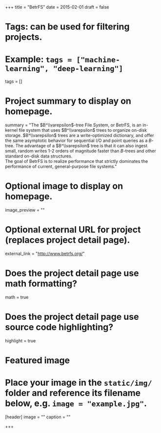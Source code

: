 +++
title = "BetrFS"
date = 2015-02-01
draft = false

# Tags: can be used for filtering projects.
# Example: `tags = ["machine-learning", "deep-learning"]`
tags = []

# Project summary to display on homepage.
summary = "The $B^\\varepsilon$-tree File System, or BetrFS, is an in-kernel file system that uses $B^\\varepsilon$ trees to organize on-disk storage. $B^\\varepsilon$  trees are a write-optimized dictionary, and offer the same asymptotic behavior for sequential I/O and point queries as a $B$-tree. The advantage of a $B^\\varepsilon$ tree is that it can also ingest small, random writes 1-2 orders of magnitude faster than $B$-trees and other standard on-disk data structures. <br/> The goal of BetrFS is to realize performance that strictly dominates the performance of current, general-purpose file systems."

# Optional image to display on homepage.
image_preview = ""

# Optional external URL for project (replaces project detail page).
external_link = "http://www.betrfs.org/"

# Does the project detail page use math formatting?
math = true

# Does the project detail page use source code highlighting?
highlight = true

# Featured image
# Place your image in the `static/img/` folder and reference its filename below, e.g. `image = "example.jpg"`.
[header]
image = ""
caption = ""

+++
